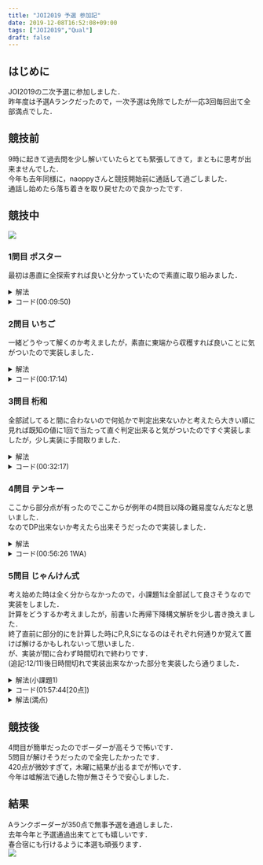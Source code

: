 ```yaml
---
title: "JOI2019 予選 参加記"
date: 2019-12-08T16:52:08+09:00
tags: ["JOI2019","Qual"]
draft: false
---
```

## はじめに
JOI2019の二次予選に参加しました．  
昨年度は予選Aランクだったので，一次予選は免除でしたが一応3回毎回出て全部満点でした．  

## 競技前
9時に起きて過去問を少し解いていたらとても緊張してきて，まともに思考が出来ませんでした．  
今年も去年同様に，naoppyさんと競技開始前に通話して過ごしました．  
通話し始めたら落ち着きを取り戻せたので良かったです．  

## 競技中
![](/images/joi2019_qual_submitlist.jpg)
### 1問目 ポスター
最初は愚直に全探索すれば良いと分かっていたので素直に取り組みました．  

<details><summary>解法</summary>
0,90,180,270度回転させた場合それぞれで不一致数を数えてそれに回転にかかる時間を足して最も小さい物が答えです．  
</details>

<details><summary>コード(00:09:50)</summary>

```cpp
#include <bits/stdc++.h>
using namespace std;
using i64 = long long;

int main()
{
  i64 n;
  cin >> n;
  vector<string> s(n), t(n);
  for (i64 i = 0; i < n; i++)
    cin >> s[i];
  for (i64 i = 0; i < n; i++)
    cin >> t[i];
  i64 ans[4] = {0, 1, 2, 1};
  for (i64 i = 0; i < n; i++)
    for (i64 j = 0; j < n; j++)
    {
      if (s[i][j] != t[i][j])
        ans[0]++;
      if (s[j][n - i - 1] != t[i][j])
        ans[1]++;
      if (s[n - i - 1][n - j - 1] != t[i][j])
        ans[2]++;
      if (s[n - j - 1][i] != t[i][j])
        ans[3]++;
    }
  cout << min({ans[0], ans[1], ans[2], ans[3]}) << endl;
  return 0;
}
```
</details>

### 2問目 いちご
一緒どうやって解くのか考えましたが，素直に東端から収穫すれば良いことに気がついたので実装しました．  

<details><summary>解法</summary>
東端まで移動する時間と東端のいちごが収穫出来る時間の大きい方を取り，西に進みながら隣の苺からの移動時間と収穫可能時間の大きい方を取り続けます．  
</details>

<details><summary>コード(00:17:14)</summary>

```cpp
#include <bits/stdc++.h>
using namespace std;
using i64 = long long;

int main()
{
  i64 n;
  cin >> n;
  vector<pair<i64, i64>> s(n);
  for (i64 i = 0; i < n; i++)
    cin >> s[i].first >> s[i].second;
  sort(s.begin(), s.end());
  i64 ans = max(s[n - 1].first, s[n - 1].first);
  for (i64 i = n - 2; 0 <= i; i--)
    ans = max(ans + s[i + 1].first - s[i].first, s[i].second);
  cout << ans + s[0].first << endl;
  return 0;
}
```
</details>

### 3問目 桁和
全部試してると間に合わないので何処かで判定出来ないかと考えたら大きい順に見れば既知の値に1回で当たって直ぐ判定出来ると気がついたのですぐ実装しましたが，少し実装に手間取りました．  

<details><summary>解法</summary>
大きい数から順に試して行くと，一回桁和を足すと必ず大きくなるため，必ず探索済みの物を見ます．  
なので，既に探索済みの物はNに出来るか覚えておき，桁和を1回足したものがNに出来る数であれば答えに1加算します．  
</details>

<details><summary>コード(00:32:17)</summary>

```cpp
#include <bits/stdc++.h>
using namespace std;
using i64 = long long;

i64 sum(i64 n)
{
  i64 ret = 0;
  while (n)
  {
    ret += n % 10;
    n = n / 10;
  }
  return ret;
}

int main()
{
  i64 n;
  cin >> n;
  i64 ans = 0;
  vector<i64> ok(n + 1, -1);
  ok[n] = 1;
  for (i64 i = n; 1 <= i; i--)
  {
    i64 t = i;
    while (t + sum(t) <= n)
    {
      if (ok[t + sum(t)] == 0)
      {
        ok[t] = 0;
        break;
      }
      if (ok[t + sum(t)] == 1)
      {
        ok[t] = 1;
        break;
      }
      t += sum(t);
    }
    if (ok[i] == 1)
      ans++;
    else
      ok[i] = 0;
  }
  cout << ans << endl;
  return 0;
}
```
</details>

### 4問目 テンキー
ここから部分点が有ったのでここからが例年の4問目以降の難易度なんだなと思いました．  
なのでDP出来ないか考えたら出来そうだったので実装しました．  

<details><summary>解法</summary>
dp[i][j]:= 最後にjを押したときのMで割った余りがiの数の最小手数を求めて，更新が発生しなくなるまで繰り返します．  
するとmin(dp[R][i],0<=i<=9)が答えです．  
</details>

<details><summary>コード(00:56:26 1WA)</summary>

```cpp
#include <bits/stdc++.h>
using namespace std;
using i64 = long long;

i64 mov[10][10] = {{1, 2, 3, 4, 3, 4, 5, 4, 5, 6},
                   {2, 1, 2, 3, 2, 3, 4, 3, 4, 5},
                   {3, 2, 1, 2, 3, 2, 3, 4, 3, 4},
                   {4, 3, 2, 1, 4, 3, 2, 5, 4, 3},
                   {3, 2, 3, 4, 1, 2, 3, 2, 3, 4},
                   {4, 3, 2, 3, 2, 1, 2, 3, 2, 3},
                   {5, 4, 3, 2, 3, 2, 1, 4, 3, 2},
                   {4, 3, 4, 5, 2, 3, 4, 1, 2, 3},
                   {5, 4, 3, 4, 3, 2, 3, 2, 1, 2},
                   {6, 5, 4, 3, 4, 3, 2, 3, 2, 1}};

int main()
{
  i64 m, r;
  cin >> m >> r;
  vector<vector<i64>> dp(m, vector<i64>(10, 1e18));
  dp[0][0] = 0;
  while (true)
  {
    bool ok = true;
    for (i64 i = 0; i < m; i++)
      for (i64 j = 0; j < 10; j++)
        for (i64 k = 0; k < 10; k++)
          if (dp[i][k] + mov[k][j] < dp[(i * 10 + j) % m][j])
          {
            dp[(i * 10 + j) % m][j] = dp[i][k] + mov[k][j];
            ok = false;
          }
    if (ok)
      break;
  }
  i64 ans = 1e18;
  for (i64 i = 0; i < 10; i++)
    ans = min(ans, dp[r][i]);
  cout << ans << endl;
  return 0;
}
```
</details>

### 5問目 じゃんけん式
考え始めた時は全く分からなかったので，小課題1は全部試して良さそうなので実装をしました．  
計算をどうするか考えましたが，前書いた再帰下降構文解析を少し書き換えました．  
終了直前に部分的にを計算した時にP,R,Sになるのはそれぞれ何通りか覚えて置けば解けるかもしれないって思いました．  
が、実装が間に合わず時間切れで終わりです．  
(追記:12/11)後日時間切れで実装出来なかった部分を実装したら通りました．  

<details><summary>解法(小課題1)</summary>
?を全てRPSの何れかに置き換えた物を全て試します。
</details>

<details><summary>コード(01:57:44[20点])</summary>

```cpp
#include <bits/stdc++.h>
using namespace std;
using i64 = long long;

int expr(string &s, int &i);
int term(string &s, int &i);
int factor(string &s, int &i);
int number(string &s, int &i);

int expr(string &s, int &i)
{
  int val = term(s, i);
  while (s[i] == '+' || s[i] == '-')
  {
    char op = s[i];
    i++;
    int val2 = term(s, i);
    if (op == '+')
    {
      if (val == val2)
        val = val;
      else if (val == 0 && val2 == 1)
        val = 0;
      else if (val == 0 && val2 == 2)
        val = 2;
      else if (val == 1 && val2 == 0)
        val = 0;
      else if (val == 1 && val2 == 2)
        val = 1;
      else if (val == 2 && val2 == 0)
        val = 2;
      else if (val == 2 && val2 == 1)
        val = 1;
    }
    else
    {
      if (val == val2)
        val = val;
      else if (val == 0 && val2 == 1)
        val = 1;
      else if (val == 0 && val2 == 2)
        val = 0;
      else if (val == 1 && val2 == 0)
        val = 1;
      else if (val == 1 && val2 == 2)
        val = 2;
      else if (val == 2 && val2 == 0)
        val = 0;
      else if (val == 2 && val2 == 1)
        val = 2;
    }
  }
  return val;
}

int term(string &s, int &i)
{
  int val = factor(s, i);
  while (s[i] == '*' || s[i] == '/')
  {
    char op = s[i];
    i++;
    int val2 = factor(s, i);
    if (op == '*')
    {
      if (val == val2)
        val = val;
      else if (val == 0 && val2 == 1)
        val = 2;
      else if (val == 0 && val2 == 2)
        val = 1;
      else if (val == 1 && val2 == 0)
        val = 2;
      else if (val == 1 && val2 == 2)
        val = 0;
      else if (val == 2 && val2 == 0)
        val = 1;
      else if (val == 2 && val2 == 1)
        val = 0;
    }
  }
  return val;
}

int factor(string &s, int &i)
{
  if (isdigit(s[i]))
    return number(s, i);
  i++;
  int ret = expr(s, i);
  i++;
  return ret;
}

int number(string &s, int &i)
{
  int n = s[i++] - '0';
  while (isdigit(s[i]))
    n = n * 10 + s[i++] - '0';
  return n;
}

vector<string> all;

i64 create(i64 now, string s, i64 fin)
{
  if (now == fin + 1)
  {
    all.push_back(s);
    return 0;
  }
  if (s[now] != '?')
    create(now + 1, s, fin);
  else
    for (i64 i = 0; i < 3; i++)
    {
      s[now] = ('0' + i);
      create(now + 1, s, fin);
    }
  return 0;
}

int main()
{
  i64 n;
  string s, e;
  cin >> n >> s >> e;
  for (i64 i = 0; i < n; i++)
    if (s[i] == 'R')
      s[i] = '0';
    else if (s[i] == 'S')
      s[i] = '1';
    else if (s[i] == 'P')
      s[i] = '2';
  create(0, s, n);
  i64 ans = 0;
  i64 c = (e == "R" ? 0 : (e == "S" ? 1 : 2));
  for (string i : all)
  {
    int t = 0;
    i64 v = expr(i, t);
    if (v == c)
      ans++;
  }
  cout << ans << endl;
  return 0;
}
```
</details>

<details><summary>解法(満点)</summary>
それぞれの計算結果をRSPの通り数を持って行います．  

<details><summary>コード(時間外)</summary>

```cpp
#include <bits/stdc++.h>
using namespace std;
using i64 = long long;

const i64 MOD = 1e9 + 7;

vector<i64> expr(string &s, int &i);
vector<i64> term(string &s, int &i);
vector<i64> factor(string &s, int &i);
vector<i64> number(string &s, int &i);

vector<i64> expr(string &s, int &i)
{
  vector<i64> val = term(s, i);
  while (s[i] == '+' || s[i] == '-')
  {
    char op = s[i];
    i++;
    vector<i64> val2 = term(s, i), tmp(3);
    if (op == '+')
    {
      tmp[0] = (val[0] * val2[0] + val[0] * val2[1] + val[1] * val2[0]) % MOD;
      tmp[1] = (val[1] * val2[1] + val[1] * val2[2] + val[2] * val2[1]) % MOD;
      tmp[2] = (val[2] * val2[2] + val[0] * val2[2] + val[2] * val2[0]) % MOD;
    }
    else
    {
      tmp[0] = (val[0] * val2[0] + val[0] * val2[2] + val[2] * val2[0]) % MOD;
      tmp[1] = (val[1] * val2[1] + val[0] * val2[1] + val[1] * val2[0]) % MOD;
      tmp[2] = (val[2] * val2[2] + val[1] * val2[2] + val[2] * val2[1]) % MOD;
    }
    val = tmp;
  }
  return val;
}

vector<i64> term(string &s, int &i)
{
  vector<i64> val = factor(s, i);
  while (s[i] == '*' || s[i] == '/')
  {
    char op = s[i];
    i++;
    vector<i64> val2 = factor(s, i), tmp(3);
    if (op == '*')
    {
      tmp[0] = (val[0] * val2[0] + val[1] * val2[2] + val[2] * val2[1]) % MOD;
      tmp[1] = (val[1] * val2[1] + val[0] * val2[2] + val[2] * val2[0]) % MOD;
      tmp[2] = (val[2] * val2[2] + val[0] * val2[1] + val[1] * val2[0]) % MOD;
    }
    val = tmp;
  }
  return val;
}

vector<i64> factor(string &s, int &i)
{
  if (isdigit(s[i]))
    return number(s, i);
  i++;
  vector<i64> ret = expr(s, i);
  i++;
  return ret;
}

vector<i64> number(string &s, int &i)
{
  i++;
  if (s[i - 1] == '0')
    return {1, 0, 0};
  if (s[i - 1] == '1')
    return {0, 1, 0};
  if (s[i - 1] == '2')
    return {0, 0, 1};
  return {1, 1, 1};
}

int main()
{
  i64 n;
  string s, e;
  cin >> n >> s >> e;
  for (i64 i = 0; i < n; i++)
    if (s[i] == 'R')
      s[i] = '0';
    else if (s[i] == 'S')
      s[i] = '1';
    else if (s[i] == 'P')
      s[i] = '2';
    else if (s[i] == '?')
      s[i] = '3';
  i64 c = (e == "R" ? 0 : (e == "S" ? 1 : 2));
  int t = 0;
  vector<i64> ans = expr(s, t);
  cout << ans[c] << endl;
  return 0;
}
```
</details>
</details>

## 競技後
4問目が簡単だったのでボーダーが高そうで怖いです．  
5問目が解けそうだったので全完したかったです．  
420点が微妙すぎて，木曜に結果が出るまでが怖いです．  
今年は嘘解法で通した物が無さそうで安心しました．  

## 結果
Aランクボーダーが350点で無事予選を通過しました．  
去年今年と予選通過出来てとても嬉しいです．  
春合宿にも行けるように本選も頑張ります．  
![](/images/joi2019_qual_result.jpg)
